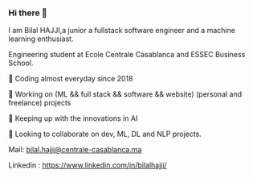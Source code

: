 ### Hi there 👋
I am Bilal HAJJI,a junior a fullstack software engineer and a machine learning enthusiast.

Engineering student at Ecole Centrale Casablanca and ESSEC Business School.

🌱 Coding almost everyday since 2018

🔭 Working on (ML && full stack && software && website) (personal and freelance) projects

🌱 Keeping up with the innovations in AI

👯 Looking to collaborate on dev, ML, DL and NLP projects.

Mail: bilal.hajji@centrale-casablanca.ma

Linkedin : https://www.linkedin.com/in/bilalhajji/

